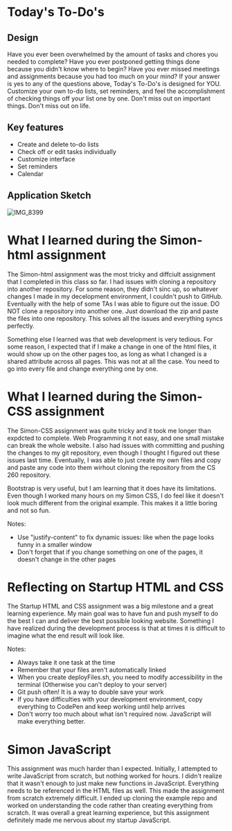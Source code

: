 # Today's To-Do's

## Design

Have you ever been overwhelmed by the amount of tasks and chores you needed to complete? Have you ever postponed getting things done because you didn't know where to begin? Have you ever missed meetings and assignments because you had too much on your mind? If your answer is yes to any of the questions above, Today's To-Do's is designed for YOU. Customize your own to-do lists, set reminders, and feel the accomplishment of checking things off your list one by one. Don't miss out on important things. Don't miss out on life.

## Key features

- Create and delete to-do lists
- Check off or edit tasks individually
- Customize interface
- Set reminders
- Calendar

## Application Sketch

![IMG_8399](https://user-images.githubusercontent.com/77896065/215166367-a3ea46b3-d454-4ec9-ad80-cac76c54df96.jpg)

# What I learned during the Simon-html assignment

The Simon-html assignment was the most tricky and diffciult assignment that I completed in this class so far. I had issues with cloning a repository into another repository. For some reason, they didn't sinc up, so whatever changes I made in my decelopment environment, I couldn't push to GitHub. Eventually with the help of some TAs I was able to figure out the issue. DO NOT clone a repository into another one. Just download the zip and paste the files into one repository. This solves all the issues and everything syncs perfectly. 

Something else I learned was that web development is very tedious. For some reason, I expected that if I make a change in one of the html files, it would show up on the other pages too, as long as what I changed is a shared attribute across all pages. This was not at all the case. You need to go into every file and change everything one by one.

# What I learned during the Simon-CSS assignment

The Simon-CSS assignment was quite tricky and it took me longer than expdcted to complete. Web Programming it not easy, and one small mistake can break the whole website. I also had issues with committing and pushing the changes to my git repository, even though I thought I figured out these issues last time. Eventually, I was able to just create my own files and copy and paste any code into them wirhout cloning the repository from the CS 260 repository.

Bootstrap is very useful, but I am learning that it does have its limitations. Even though I worked many hours on my Simon CSS, I do feel like it doesn't look much different from the original example. This makes it a little boring and not so fun. 

Notes:
- Use "justify-content" to fix dynamic issues: like when the page looks funny in a smaller window
- Don't forget that if you change something on one of the pages, it doesn't change in the other pages

# Reflecting on Startup HTML and CSS

The Startup HTML and CSS assignment was a big milestone and a great learning experience. My main goal was to have fun and push myself to do the best I can and deliver the best possible looking website. Something I have realized during the development process is that at times it is difficult to imagine what the end result will look like. 

Notes:
- Always take it one task at the time
- Remember that your files aren't automatically linked
- When you create deployFiles.sh, you need to modify accessibility in the terminal (Otherwise you can't deploy to your server)
- Git push often! It is a way to double save your work
- If you have difficulties with your development environment, copy everything to CodePen and keep working until help arrives
- Don't worry too much about what isn't required now. JavaScript will make everything better.

# Simon JavaScript

This assignment was much harder than I expected. Initially, I attempted to write JavaScript from scratch, but nothing worked for hours. I didn't realize that it wasn't enough to just make new functions in JavaScript. Everything needs to be referenced in the HTML files as well. This made the assignment from scratch extremely difficult. I ended up cloning the example repo and worked on understanding the code rather than creating everything from scratch. It was overall a great learning experience, but this assignment definitely made me nervous about my startup JavaScript.
